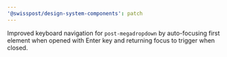 ```yaml
---
'@swisspost/design-system-components': patch
---
```


Improved keyboard navigation for `post-megadropdown` by auto-focusing first element when opened with Enter key and returning focus to trigger when closed.
